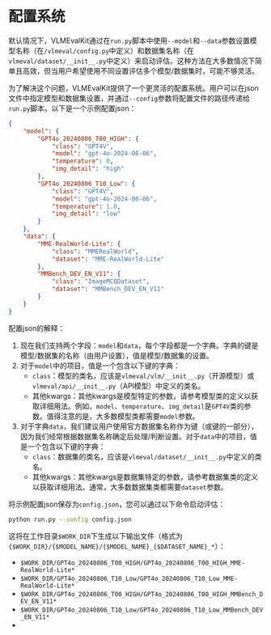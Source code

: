 
# 配置系统

默认情况下，VLMEvalKit通过在`run.py`脚本中使用`--model`和`--data`参数设置模型名称（在`/vlmeval/config.py`中定义）和数据集名称（在`vlmeval/dataset/__init__.py`中定义）来启动评估。这种方法在大多数情况下简单且高效，但当用户希望使用不同设置评估多个模型/数据集时，可能不够灵活。

为了解决这个问题，VLMEvalKit提供了一个更灵活的配置系统。用户可以在json文件中指定模型和数据集设置，并通过`--config`参数将配置文件的路径传递给`run.py`脚本。以下是一个示例配置json：

```json
{
    "model": {
        "GPT4o_20240806_T00_HIGH": {
            "class": "GPT4V",
            "model": "gpt-4o-2024-08-06",
            "temperature": 0,
            "img_detail": "high"
        },
        "GPT4o_20240806_T10_Low": {
            "class": "GPT4V",
            "model": "gpt-4o-2024-08-06",
            "temperature": 1.0,
            "img_detail": "low"
        }
    },
    "data": {
        "MME-RealWorld-Lite": {
            "class": "MMERealWorld",
            "dataset": "MME-RealWorld-Lite"
        },
        "MMBench_DEV_EN_V11": {
            "class": "ImageMCQDataset",
            "dataset": "MMBench_DEV_EN_V11"
        }
    }
}
```

配置json的解释：

1. 现在我们支持两个字段：`model`和`data`，每个字段都是一个字典。字典的键是模型/数据集的名称（由用户设置），值是模型/数据集的设置。
2. 对于`model`中的项目，值是一个包含以下键的字典：
    - `class`：模型的类名，应该是`vlmeval/vlm/__init__.py`（开源模型）或`vlmeval/api/__init__.py`（API模型）中定义的类名。
    - 其他kwargs：其他kwargs是模型特定的参数，请参考模型类的定义以获取详细用法。例如，`model`、`temperature`、`img_detail`是`GPT4V`类的参数。值得注意的是，大多数模型类都需要`model`参数。
3. 对于字典`data`，我们建议用户使用官方数据集名称作为键（或键的一部分），因为我们经常根据数据集名称确定后处理/判断设置。对于`data`中的项目，值是一个包含以下键的字典：
    - `class`：数据集的类名，应该是`vlmeval/dataset/__init__.py`中定义的类名。
    - 其他kwargs：其他kwargs是数据集特定的参数，请参考数据集类的定义以获取详细用法。通常，大多数数据集类都需要`dataset`参数。

将示例配置json保存为`config.json`，您可以通过以下命令启动评估：

```bash
python run.py --config config.json
```

这将在工作目录`$WORK_DIR`下生成以下输出文件（格式为`{$WORK_DIR}/{$MODEL_NAME}/{$MODEL_NAME}_{$DATASET_NAME}_*`）：

- `$WORK_DIR/GPT4o_20240806_T00_HIGH/GPT4o_20240806_T00_HIGH_MME-RealWorld-Lite*`
- `$WORK_DIR/GPT4o_20240806_T10_Low/GPT4o_20240806_T10_Low_MME-RealWorld-Lite*`
- `$WORK_DIR/GPT4o_20240806_T00_HIGH/GPT4o_20240806_T00_HIGH_MMBench_DEV_EN_V11*`
- `$WORK_DIR/GPT4o_20240806_T10_Low/GPT4o_20240806_T10_Low_MMBench_DEV_EN_V11*`
-
